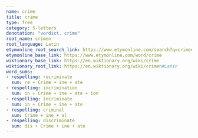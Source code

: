 ```yaml
---
name: crime
title: crime
type: free
category: 5-letters
denotation: "verdict, crime"
root_name: crimen
root_language: Latin
etymonline_root_search_link: https://www.etymonline.com/search?q=crimen
etymonline_base_link: https://www.etymonline.com/word/crime
wiktionary_base_link: https://en.wiktionary.org/wiki/crime
wiktionary_root_link: https://en.wiktionary.org/wiki/crimen#Latin
word_sums:
- respelling: recriminate
  sum: re + Crime + ine + ate
- respelling: incrimination
  sum: in + Crime + ine + ate + ion
- respelling: incriminate
  sum: in + Crime + ine + ate
- respelling: criminal
  sum: Crime + ine + al
- respelling: discriminate
  sum: dis + Crime + ine + ate
---
```

